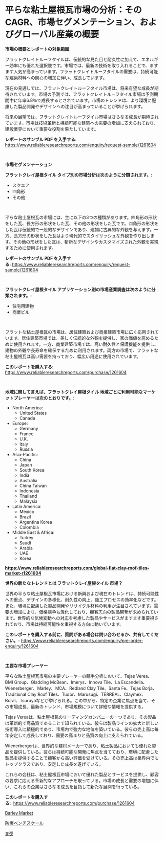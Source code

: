 <p><h1>平らな粘土屋根瓦市場の分析：そのCAGR、市場セグメンテーション、およびグローバル産業の概要</h1></p><p><strong>市場の概要とレポートの対象範囲</strong></p>
<p><p>フラットクレイトルーフタイルは、伝統的な見た目と耐久性に加えて、エネルギー効率にも優れた選択肢です。市場では、最新の技術を取り入れることで、ますます人気が高まっています。フラットクレイトルーフタイルの需要は、持続可能な建築材料への関心の増加に伴い、成長しています。</p><p>現在の見通しでは、フラットクレイトルーフタイル市場は、将来有望な成長が期待されています。市場の予測では、フラットクレイトルーフタイル市場は予測期間中に年率6.8％で成長するとされています。市場のトレンドは、より環境に配慮した製品開発やデザインへの注目が高まっていることが挙げられます。</p><p>将来の展望では、フラットクレイトルーフタイル市場はさらなる成長が期待されています。市場は技術革新と持続可能な建築への需要の増加に支えられており、建設業界において重要な役割を果たしています。</p></p>
<p><strong>レポートのサンプル PDF を入手する:</strong> <a href="https://www.reliableresearchreports.com/enquiry/request-sample/1261604">https://www.reliableresearchreports.com/enquiry/request-sample/1261604</a></p>
<p>&nbsp;</p>
<p><strong>市場セグメンテーション</strong></p>
<p><strong>フラットクレイ屋根タイル タイプ別の市場分析は次のように分類されます。:</strong></p>
<p><ul><li>スクエア</li><li>四角形</li><li>その他</li></ul></p>
<p>&nbsp;</p>
<p><p>平らな粘土屋根瓦の市場には、主に以下の3つの種類があります。四角形の形状をした瓦、長方形の形状をした瓦、その他の形状をした瓦です。四角形の形状をした瓦は伝統的で一般的なデザインであり、建物に古典的な外観を与えます。一方、長方形の形状をした瓦はより現代的でスタイリッシュな外観を作り出します。その他の形状をした瓦は、斬新なデザインやカスタマイズされた外観を実現するために使用されます。</p></p>
<p><strong>レポートのサンプル PDF を入手する:</strong>&nbsp;<a href="https://www.reliableresearchreports.com/enquiry/request-sample/1261604">https://www.reliableresearchreports.com/enquiry/request-sample/1261604</a></p>
<p>&nbsp;</p>
<p><strong> フラットクレイ屋根タイル アプリケーション別の市場産業調査は次のように分類されます。:</strong></p>
<p><ul><li>住宅用建物</li><li>商業ビル</li></ul></p>
<p>&nbsp;</p>
<p><p>フラットな粘土屋根瓦の市場は、居住建築および商業建築市場に広く応用されています。居住建築市場では、美しく伝統的な外観を提供し、家の価値を高めるために使用されます。一方、商業建築市場では、高い耐久性と保護機能を提供し、建物の外観や長寿命を確保するために利用されます。両方の市場で、フラットな粘土屋根瓦は高い需要を持っており、幅広い用途に使用されています。</p></p>
<p><strong>このレポートを購入する:</strong>&nbsp; <a href="https://www.reliableresearchreports.com/purchase/1261604">https://www.reliableresearchreports.com/purchase/1261604</a></p>
<p>&nbsp;</p>
<p><strong>地域に関して言えば、フラットクレイ屋根タイル 地域ごとに利用可能なマーケットプレーヤーは次のとおりです。:</strong></p>
<p><ul>
    <li>
        North America:
        <ul>
            <li>United States</li>
            <li>Canada</li>
        </ul>
    </li>
    <li>
        Europe:
        <ul>
            <li>Germany</li>
            <li>France</li>
            <li>U.K.</li>
            <li>Italy</li>
            <li>Russia</li>
        </ul>
    </li>
    <li>
        Asia-Pacific:
        <ul>
            <li>China</li>
            <li>Japan</li>
            <li>South Korea</li>
            <li>India</li>
            <li>Australia</li>
            <li>China Taiwan</li>
            <li>Indonesia</li>
            <li>Thailand</li>
            <li>Malaysia</li>
        </ul>
    </li>
    <li>
        Latin America:
        <ul>
            <li>Mexico</li>
            <li>Brazil</li>
            <li>Argentina Korea</li>
            <li>Colombia</li>
        </ul>
    </li>
    <li>
        Middle East & Africa:
        <ul>
            <li>Turkey</li>
            <li>Saudi</li>
            <li>Arabia</li>
            <li>UAE</li>
            <li>Korea</li>
        </ul>
    </li>
    </ul></p>
<p><strong><a href="https://www.reliableresearchreports.com/global-flat-clay-roof-tiles-market-r1261604">https://www.reliableresearchreports.com/global-flat-clay-roof-tiles-market-r1261604</a></strong>&nbsp;</p>
<p><strong>世界の新たなトレンドとは フラットクレイ屋根タイル 市場？</strong></p>
<p><p>世界の平らな粘土屋根瓦市場における新興および現在のトレンドは、持続可能性への重点、デザインの多様化、耐久性の向上、施工プロセスの効率化などです。また、環境に配慮した製品開発やリサイクル材料の利用が注目されています。需要の増加により、価格競争も激化しており、顧客志向の製品開発が求められています。世界的な気候変動への対応を考慮した製品やサービスがますます重要視されており、市場は持続可能性を重視する方向に動いています。</p></p>
<p><strong>このレポートを購入する前に、質問がある場合は問い合わせるか、共有してください。</strong>- <a href="https://www.reliableresearchreports.com/enquiry/pre-order-enquiry/1261604">https://www.reliableresearchreports.com/enquiry/pre-order-enquiry/1261604</a></p>
<p>&nbsp;</p>
<p><strong>主要な市場プレーヤー</strong></p>
<p><p>平らな粘土屋根瓦市場の主要プレーヤーの競争分析において、Tejas Verea、BMI Group、Gladding McBean、Imerys、Innova Tile、La Escandella、Wienerberger、Marley、MCA、Redland Clay Tile、Santa Fe、Tejas Borja、Traditional Clay Roof Tiles、Tudor、Marusugi、TERREAL、Claymex、Boral、Tsuruyaなどが挙げられる。この中から、特定の企業に焦点を当て、その市場成長、最新のトレンド、市場規模について詳細な情報を提供する。</p><p>Tejas Vereaは、粘土屋根瓦のリーディングカンパニーの一つであり、その製品は革新的で高品質であることで知られている。彼らは製品ラインの拡大と新しい技術導入に積極的であり、市場内で強力な地位を築いている。彼らの売上高は毎年安定して成長しており、需要の高まりと品質の向上に支えられている。</p><p>Wienerbergerは、世界的な建材メーカーであり、粘土製品においても優れた製品を提供している。彼らは持続可能な開発に焦点を当てており、環境に配慮した製品を提供することで顧客から高い評価を受けている。その売上高は業界内でもトップクラスであり、安定した成長を遂げている。</p><p>これらの会社は、粘土屋根瓦市場において優れた製品とサービスを提供し、顧客の要求に応える革新的なアプローチを取っている。市場の成長と需要の増加に伴い、これらの企業はさらなる成長を目指して新たな展開を行っている。</p></p>
<p><strong>このレポートを購入する:</strong>&nbsp;&nbsp;<a href="https://www.reliableresearchreports.com/purchase/1261604">https://www.reliableresearchreports.com/purchase/1261604</a></p>
<p><p><a href="https://github.com/PeterParrish5/Market-Research-Report-List-4/blob/main/barley-market.md">Barley Market</a></p><p><a href="https://medium.com/@jacobkelly525/%E7%88%86%E7%99%BA%E9%98%B2%E6%AD%A2%E3%83%99%E3%83%B3%E3%83%81%E3%82%B9%E3%82%B1%E3%83%BC%E3%83%AB%E5%B8%82%E5%A0%B4-%E7%AB%B6%E4%BA%89%E5%88%86%E6%9E%90-%E5%B8%82%E5%A0%B4%E3%83%88%E3%83%AC%E3%83%B3%E3%83%89-2031%E5%B9%B4%E3%81%BE%E3%81%A7%E3%81%AE%E4%BA%88%E6%B8%AC-e247be3e01c8">防爆ベンチスケール</a></p><p><a href="https://medium.com/@johnsonlowe2023_38650/%EB%B2%84%EB%A0%9B-%EC%8B%9C%EC%9E%A5-2031%EB%85%84%EA%B9%8C%EC%A7%80-%EC%84%B1%EA%B3%B5%EC%A0%81%EC%9D%B8-%EB%B9%84%EC%A6%88%EB%8B%88%EC%8A%A4-%EC%A0%84%EB%9E%B5%EC%9D%98-%EC%97%B4%EC%87%A0-404a3ef49b2f">뷰렛</a></p></p>
